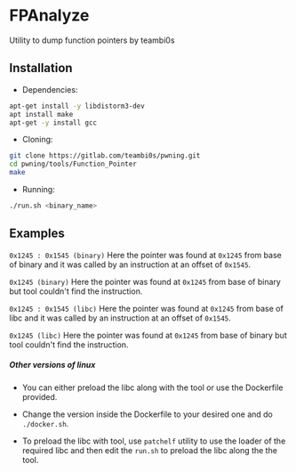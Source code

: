 # FPAnalyze

Utility to dump function pointers by teambi0s

## Installation

+ Dependencies:

```sh
apt-get install -y libdistorm3-dev
apt install make 
apt-get -y install gcc
```

+ Cloning:

```sh
git clone https://gitlab.com/teambi0s/pwning.git
cd pwning/tools/Function_Pointer
make
```

+ Running:

```sh
./run.sh <binary_name>
```

## Examples

`0x1245 : 0x1545 (binary)`
Here the pointer was found at `0x1245` from base of binary and it was called by an instruction at an offset of `0x1545`.

`0x1245 (binary)`
Here the pointer was found at `0x1245` from base of binary but tool couldn't find the instruction.

`0x1245 : 0x1545 (libc)`
Here the pointer was found at `0x1245` from base of libc and it was called by an instruction at an offset of `0x1545`.

`0x1245 (libc)`
Here the pointer was found at `0x1245` from base of binary but tool couldn't find the instruction.

##### Other versions of linux

+ You can either preload the libc along with the tool or use the Dockerfile provided.

+ Change the version inside the Dockerfile to your desired one and do `./docker.sh`.

+ To preload the libc with tool, use `patchelf` utility to use the loader of the required libc and then edit the `run.sh` to preload the libc along the the tool.
